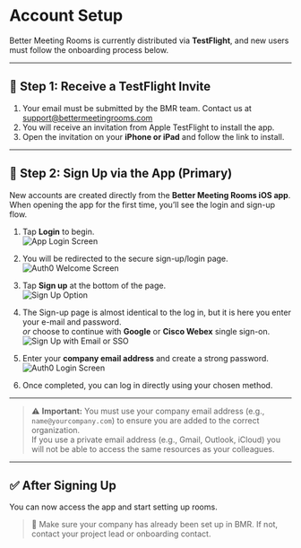 # Account Setup

Better Meeting Rooms is currently distributed via **TestFlight**, and new users must follow the onboarding process below.

---

## 🔑 Step 1: Receive a TestFlight Invite

1. Your email must be submitted by the BMR team. Contact us at support@bettermeetingrooms.com
2. You will receive an invitation from Apple TestFlight to install the app.  
3. Open the invitation on your **iPhone or iPad** and follow the link to install.  

---

## 📱 Step 2: Sign Up via the App (Primary)

New accounts are created directly from the **Better Meeting Rooms iOS app**.  
When opening the app for the first time, you’ll see the login and sign-up flow.

1. Tap **Login** to begin.  
   ![App Login Screen](/img/account-setup/Account-setup-app-1.png)

2. You will be redirected to the secure sign-up/login page.  
   ![Auth0 Welcome Screen](/img/account-setup/Account-setup-app-2.png)

3. Tap **Sign up** at the bottom of the page.  
   ![Sign Up Option](/img/account-setup/Account-setup-app-3.png)

4. The Sign-up page is almost identical to the log in, but it is here you enter your e-mail and password.  
   *or* choose to continue with **Google** or **Cisco Webex** single sign-on.  
   ![Sign Up with Email or SSO](/img/account-setup/Account-setup-app-4.png)

5. Enter your **company email address** and create a strong password.  
   ![Auth0 Login Screen](/img/account-setup/Account-setup-app-5.png)

6. Once completed, you can log in directly using your chosen method.  

---

> ⚠️ **Important:** You must use your company email address (e.g., `name@yourcompany.com`) to ensure you are added to the correct organization.  
> If you use a private email address (e.g., Gmail, Outlook, iCloud) you will not be able to access the same resources as your colleagues. 

---

## ✅ After Signing Up

You can now access the app and start setting up rooms.  

> 📌 Make sure your company has already been set up in BMR. If not, contact your project lead or onboarding contact.
